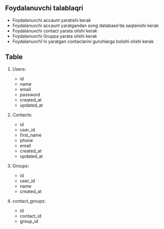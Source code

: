 ## Foydalanuvchi talablaqri
- Foydalanuvchi accaunt yaratishi kerak
- Foydalanuvchi accaunt yaratgandan song database'da saqlanishi kerak
- Foydalanuvchi contact yarata olishi kerak
- Foydalanuvchi Gruppa yarata olishi kerak
- Foydalanuvchi'ni yaratgan contaclarini guruhlarga bolishi olishi kerak

## Table

1. Users:
    - id
    - name	
    - email	
    - password
    - created_at	
    - updated_at

2. Contacts: 
    - id	
    - user_id	
    - first_name	
    - phone	
    - email
    - created_at	
    - updated_at

3. Groups:
    - id	
    - user_id	
    - name	
    - created_at

4. contact_groups: 
    - id	
    - contact_id	
    - group_id